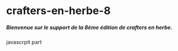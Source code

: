 # crafters-en-herbe-8
##### Bienvenue sur le support de la 8ème édition de crafters en herbe.
javascrpit part
